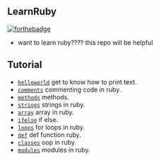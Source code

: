 ## LearnRuby

[![forthebadge](https://forthebadge.com/images/badges/made-with-ruby.svg)](https://forthebadge.com)

- want to learn ruby???? this repo will be helpful

## Tutorial

- [`helloworld`](helloworld) get to know how to print text.
- [`comments`](comments) commenting code in ruby.
- [`methods`](methods) methods.
- [`strings`](strings) strings in ruby.
- [`array`](array) array in ruby.
- [`ifelse`](ifelse) if else.
- [`loops`](loops) for loops in ruby.
- [`def`](def) def function ruby.
- [`classes`](classes) oop in ruby.
- [`modules`](modules) modules in ruby.